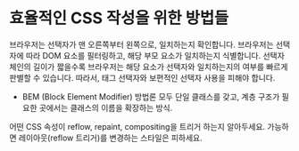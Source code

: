 # 효율적인 CSS 작성을 위한 방법들

브라우저는 선택자가 맨 오른쪽부터 왼쪽으로, 일치하는지 확인합니다. 브라우저는 선택자에 따라 DOM 요소를 필터링하고, 해당 부모 요소가 일치하는지 식별합니다. 선택자 체인의 길이가 짧을수록 브라우저는 해당 요소가 선택자와 일치하는지의 여부를 빠르게 판별할 수 있습니다. 따라서, 태그 선택자와 보편적인 선택자 사용을 피해야 합니다. 

- BEM (Block Element Modifier) 방법론
모두 단일 클래스를 갖고, 계층 구조가 필요한 곳에서는 클래스의 이름을 확장하는 방식.

어떤 CSS 속성이 reflow, repaint, compositing을 트리거 하는지 알아두세요. 가능하면 레이아웃(reflow 트리거)를 변경하는 스타일은 피하세요.